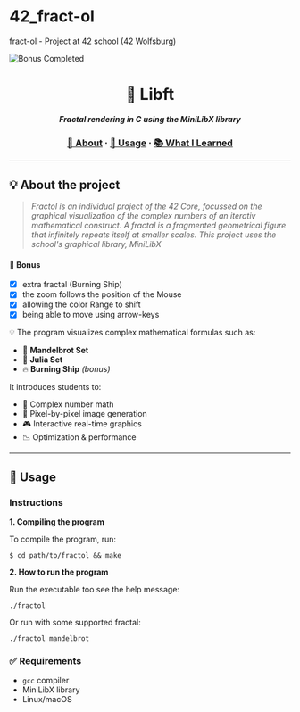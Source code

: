 # 42_fract-ol
fract-ol - Project at 42 school (42 Wolfsburg)

![Bonus Completed](https://img.shields.io/badge/bonus-completed-brightgreen)
<h1 align="center">
	🌌 Libft
</h1>

<p align="center">
	<b><i>Fractal rendering in C using the MiniLibX library</i></b><br>
</p>

<h3 align="center">
	<a href="#-about-the-project">📌 About</a>
	<span> · </span>
	<a href="#-usage">🚀 Usage</a>
	<span> · </span>
	<a href="#-what-i-learned">📚 What I Learned</a>
</h3>

---

## 💡 About the project

> _Fractol is an individual project of the 42 Core, focussed on the graphical visualization of the complex numbers of an iterativ mathematical construct. A fractal is a fragmented geometrical figure that infinitely repeats itself at smaller scales. This project uses the school's graphical library, MiniLibX_

#### 🚀 Bonus
- [x] extra fractal (Burning Ship)
- [X] the zoom follows the position of the Mouse
- [X] allowing the color Range to shift
- [X] being able to move using arrow-keys   

💡 The program visualizes complex mathematical formulas such as:

- 🌌 **Mandelbrot Set**
- 🧪 **Julia Set**
- 🔥 **Burning Ship** *(bonus)*

It introduces students to:

- 🧮 Complex number math
- 🎨 Pixel-by-pixel image generation
- 🎮 Interactive real-time graphics
- 📉 Optimization & performance

---

## 🚀 Usage

### Instructions

**1. Compiling the program**

To compile the program, run:

```shell
$ cd path/to/fractol && make
```

**2. How to run the program**

Run the executable too see the help message:
```shell
./fractol
```

Or run with some supported fractal:
```shell
./fractol mandelbrot
```

### ✅ Requirements

- `gcc` compiler
- MiniLibX library
- Linux/macOS
